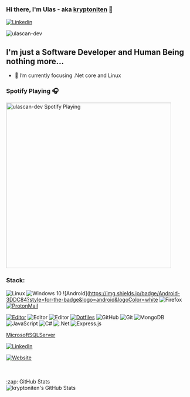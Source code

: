 ### Hi there, I'm Ulas - aka [kryptoniten][website] 👋


[![Linkedin](https://img.shields.io/badge/linkedin%20-%230077B5.svg?&style=for-the-badge&logo=linkedin&logoColor=white)](https://www.linkedin.com/in/ulascansenturk/)

<p align="left"> <img src="https://komarev.com/ghpvc/?username=ulascan-dev&label=Profile%20views&color=0e75b6&style=flat" alt="ulascan-dev" /> </p>

## I'm just a Software Developer and Human Being nothing more...

- 🌱 I’m currently focusing .Net core and Linux






### Spotify Playing 🎧

[<img src="https://novatorem-nu-ruddy.vercel.app/api/spotify" alt="ulascan-dev Spotify Playing" width="450" />](https://open.spotify.com/user/ngkaijgyhxybpa8dj58w5t8ys)


### Stack:
![Linux](https://img.shields.io/badge/Linux-FCC624?style=for-the-badge&logo=linux&logoColor=black)
![Windows 10](https://img.shields.io/badge/Windows-0078D6?style=for-the-badge&logo=windows&logoColor=white)
![Android](https://img.shields.io/badge/Android-3DDC84?style=for-the-badge&logo=android&logoColor=white
![Firefox](https://img.shields.io/badge/Firefox-FF7139?style=for-the-badge&logo=Firefox-Browser&logoColor=white)
[![ProtonMail](https://img.shields.io/badge/Email%20service-ProtonMail-informational?style=flat-square&color=8B89CC&logo=protonmail&logoColor=white)](https://protonmail.com/)

[![Editor](https://img.shields.io/badge/Editor-VSCode-blue?style=flat-square&logo=visual-studio-code&logoColor=white)](https://code.visualstudio.com/)
![Editor](https://img.shields.io/badge/VIM-%2311AB00.svg?style=for-the-badge&logo=vim&logoColor=white)
![Editor](https://img.shields.io/badge/VisualStudio-5C2D91.svg?style=for-the-badge&logo=visual-studio&logoColor=white)
[![Dotfiles](https://img.shields.io/badge/Setup-Dotfiles-blue?style=flat-square&logo=when-i-work&logoColor=white)](https://github.com/ulascan-dev/dotfiles)
![GitHub](https://img.shields.io/badge/github-%23121011.svg?style=for-the-badge&logo=github&logoColor=white)
![Git](https://img.shields.io/badge/git-%23F05033.svg?style=for-the-badge&logo=git&logoColor=white)
![MongoDB](https://img.shields.io/badge/MongoDB-%234ea94b.svg?style=for-the-badge&logo=mongodb&logoColor=white)
![JavaScript](https://img.shields.io/badge/javascript-%23323330.svg?style=for-the-badge&logo=javascript&logoColor=%23F7DF1E)
![C#](https://img.shields.io/badge/c%23-%23239120.svg?style=for-the-badge&logo=c-sharp&logoColor=white)
![.Net](https://img.shields.io/badge/.NET-5C2D91?style=for-the-badge&logo=.net&logoColor=white)
![Express.js](https://img.shields.io/badge/express.js-%23404d59.svg?style=for-the-badge&logo=express&logoColor=%2361DAFB)



[MicrosoftSQLServer](https://img.shields.io/badge/Microsoft%20SQL%20Sever-CC2927?style=for-the-badge&logo=microsoft%20sql%20server&logoColor=white)




[![LinkedIn](https://img.shields.io/badge/LinkedIn-br3ndonland-informational?style=flat-square&logo=linkedin&logoColor=white)](https://www.linkedin.com/in/ulascansenturk/)

[![Website](https://img.shields.io/badge/Website-bws.bio-informational?style=flat-square&color=black&logo=vercel&logoColor=white)](https://ulascansenturk.com)




<br />
<br />



  <summary>:zap: GitHub Stats</summary>

  <img align="left" alt="kryptoniten's GitHub Stats" src="https://github-readme-stats.vercel.app/api?username=ulascan-dev&theme=radical&show_icons=true" />
  
  

[website]: https://ulascansenturk.com
[instagram]: https://instagram.com/ulascansenturk
[linkedin]: https://linkedin.com/in/ulascansenturk
